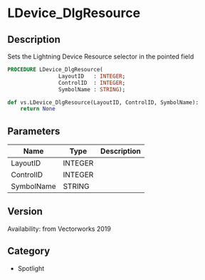 # LDevice_DlgResource

## Description
Sets the Lightning Device Resource selector in the pointed field

```pascal
PROCEDURE LDevice_DlgResource(
				LayoutID   : INTEGER;
				ControlID  : INTEGER;
				SymbolName : STRING);
```

```python
def vs.LDevice_DlgResource(LayoutID, ControlID, SymbolName):
    return None
```

## Parameters
|Name|Type|Description|
|---|---|---|
|LayoutID|INTEGER|   |
|ControlID|INTEGER|   |
|SymbolName|STRING|   |

## Version
Availability: from Vectorworks 2019

## Category
* Spotlight

